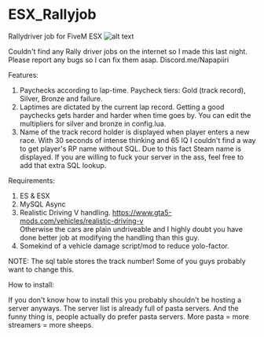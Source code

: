 # ESX_Rallyjob
Rallydriver job for FiveM ESX
![alt text](https://i.imgur.com/lwX5iOw.jpg)

Couldn't find any Rally driver jobs on the internet so I made this last night. 
Please report any bugs so I can fix them asap.  Discord.me/Napapiiri

Features:  
1. Paychecks according to lap-time. Paycheck tiers: Gold (track record), Silver, Bronze and failure.
2. Laptimes are dictated by the current lap record. Getting a good paychecks gets harder and harder when time goes by. You can edit the multipliers for silver and bronze in config.lua.
3. Name of the track record holder is displayed when player enters a new race.  With 30 seconds of intense thinking and 65 IQ I couldn't find a way to get player's RP name without SQL. Due to this fact Steam name is displayed.  If you are willing to fuck your server in the ass, feel free to add that extra SQL lookup.

Requirements:
1. ES & ESX
2. MySQL Async
3. Realistic Driving V handling. https://www.gta5-mods.com/vehicles/realistic-driving-v  
Otherwise the cars are plain undriveable and I highly doubt you have done better job at modifying the handling than this guy.
4. Somekind of a vehicle damage script/mod to reduce yolo-factor.

NOTE: The sql table stores the track number! Some of you guys probably want to change this.

How to install:

If you don't know how to install this you probably shouldn't be hosting a server anyways. 
The server list is already full of pasta servers. And the funny thing is, people actually do prefer pasta servers.
More pasta = more streamers = more sheeps.

